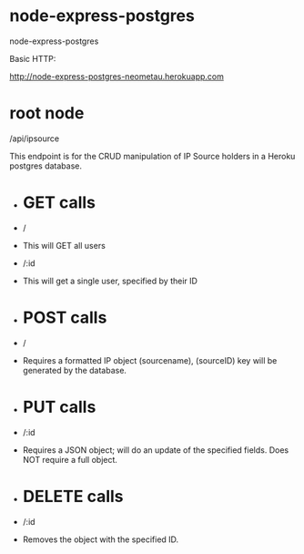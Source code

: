 # node-express-postgres
node-express-postgres

Basic HTTP:

http://node-express-postgres-neometau.herokuapp.com

# root node
/api/ipsource

This endpoint is for the CRUD manipulation of IP Source holders in a Heroku postgres database.

- # GET calls
- /

- This will GET all users

- /:id

- This will get a single user, specified by their ID

- # POST calls
- /

- Requires a formatted IP object (sourcename), (sourceID) key will be generated by the database.

- # PUT calls
- /:id

- Requires a JSON object; will do an update of the specified fields.  Does NOT require a full object.

- # DELETE calls
- /:id

- Removes the object with the specified ID.